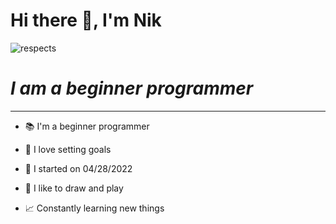 # __Hi there 👋, I'm Nik__
![respects](https://img.shields.io/github/followers/Profile%20views?label=Profile%20views&style=social)



# *I am a beginner programmer*
___
- :books: I'm a beginner programmer

- :rocket: I love setting goals

- :calendar: I started on 04/28/2022

- :tada: I like to draw and play

- :chart_with_upwards_trend: Constantly learning new things
